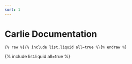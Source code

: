```yaml
---
sort: 1
---
```


# Carlie Documentation

```
{% raw %}{% include list.liquid all=true %}{% endraw %}
```
{% include list.liquid all=true %}
